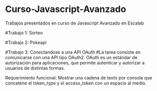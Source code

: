 # Curso-Javascript-Avanzado
 Trabajos presentados en curso de Javascript Avanzado en Escalab
 
#Trabajo 1: Sorteo

#Trabajo 2: Pokeapi

#Trabajo 3: Conectandose a una API OAuth
#La tarea consiste en comunicarse con una API tipo OAuth2.
OAuth es un estándar de autorización para aplicaciones, que permite autenticar y autorizar a usuarios de distintas formas.

Requerimiento funcional:
Mostrar una cadena de texto por consola que concatene el token_type y el access_token con un espacio al medio.
